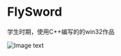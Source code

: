 # FlySword
 
 学生时期，使用C++编写的的win32作品
 
 ![Image text](https://github.com/V1nChy/FlySword/blob/master/Document/20191215-193622.jpg)
